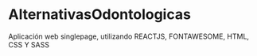 # AlternativasOdontologicas
Aplicación web singlepage, utilizando REACTJS, FONTAWESOME, HTML, CSS Y SASS
